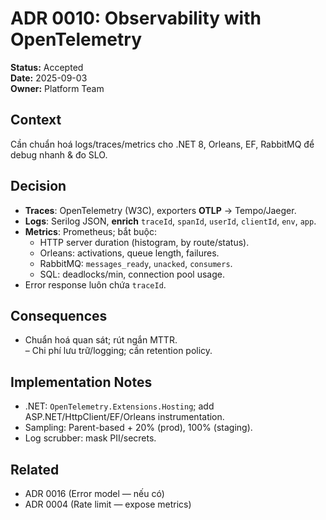 # ADR 0010: Observability with OpenTelemetry
**Status:** Accepted  
**Date:** 2025-09-03  
**Owner:** Platform Team

## Context
Cần chuẩn hoá logs/traces/metrics cho .NET 8, Orleans, EF, RabbitMQ để debug nhanh & đo SLO.

## Decision
- **Traces**: OpenTelemetry (W3C), exporters **OTLP** → Tempo/Jaeger.  
- **Logs**: Serilog JSON, **enrich** `traceId`, `spanId`, `userId`, `clientId`, `env`, `app`.  
- **Metrics**: Prometheus; bắt buộc:
  - HTTP server duration (histogram, by route/status).
  - Orleans: activations, queue length, failures.
  - RabbitMQ: `messages_ready`, `unacked`, `consumers`.
  - SQL: deadlocks/min, connection pool usage.
- Error response luôn chứa `traceId`.

## Consequences
+ Chuẩn hoá quan sát; rút ngắn MTTR.  
– Chi phí lưu trữ/logging; cần retention policy.

## Implementation Notes
- .NET: `OpenTelemetry.Extensions.Hosting`; add ASP.NET/HttpClient/EF/Orleans instrumentation.  
- Sampling: Parent-based + 20% (prod), 100% (staging).  
- Log scrubber: mask PII/secrets.

## Related
- ADR 0016 (Error model — nếu có)  
- ADR 0004 (Rate limit — expose metrics)
